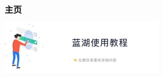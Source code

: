 # 主页

![](.gitbook/assets/assets-2f-lmbxi2ujniokryqcczy-2f-lmeskutgy-cs_etyut8-2f-lmesmn9h9smeuc4muas-2fbanner.png)



